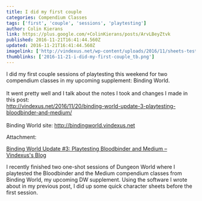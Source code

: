 ```yaml
---
title: I did my first couple
categories: Compendium Classes
tags: ['first', 'couple', 'sessions', 'playtesting']
author: Colin Kierans
link: https://plus.google.com/+ColinKierans/posts/ArvLBeyZtvk
published: 2016-11-21T16:41:44.560Z
updated: 2016-11-21T16:41:44.560Z
imagelink: ['http://vindexus.net/wp-content/uploads/2016/11/sheets-test1-both.jpg']
thumblinks: ['2016-11-21-i-did-my-first-couple_tb.png']
---
```


I did my first couple sessions of playtesting this weekend for two compendium classes in my upcoming supplement: Binding World. <br /><br />It went pretty well and I talk about the notes I took and changes I made in this post: <br /><a href="http://vindexus.net/2016/11/20/binding-world-update-3-playtesting-bloodbinder-and-medium/" class="ot-anchor">http://vindexus.net/2016/11/20/binding-world-update-3-playtesting-bloodbinder-and-medium/</a> <br /><br />Binding World site:  <a href="http://bindingworld.vindexus.net" class="ot-anchor">http://bindingworld.vindexus.net</a>


Attachment:

<a href='http://vindexus.net/2016/11/20/binding-world-update-3-playtesting-bloodbinder-and-medium/'>Binding World Update #3: Playtesting Bloodbinder and Medium – Vindexus's Blog</a>


I recently finished two one-shot sessions of Dungeon World where I playtested the Bloodbinder and the Medium compendium classes from Binding World, my upcoming DW supplement. Using the software I wrote about in my previous post, I did up some quick character sheets before the first session.